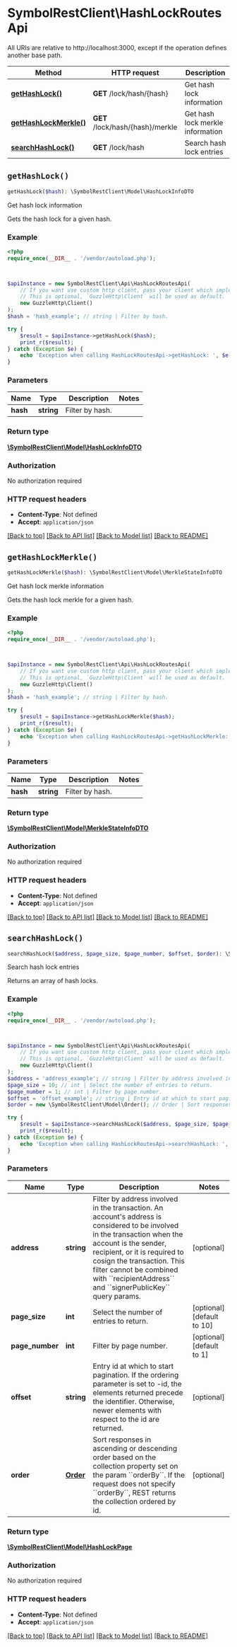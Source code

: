 # SymbolRestClient\HashLockRoutesApi

All URIs are relative to http://localhost:3000, except if the operation defines another base path.

| Method | HTTP request | Description |
| ------------- | ------------- | ------------- |
| [**getHashLock()**](HashLockRoutesApi.md#getHashLock) | **GET** /lock/hash/{hash} | Get hash lock information |
| [**getHashLockMerkle()**](HashLockRoutesApi.md#getHashLockMerkle) | **GET** /lock/hash/{hash}/merkle | Get hash lock merkle information |
| [**searchHashLock()**](HashLockRoutesApi.md#searchHashLock) | **GET** /lock/hash | Search hash lock entries |


## `getHashLock()`

```php
getHashLock($hash): \SymbolRestClient\Model\HashLockInfoDTO
```

Get hash lock information

Gets the hash lock for a given hash.

### Example

```php
<?php
require_once(__DIR__ . '/vendor/autoload.php');



$apiInstance = new SymbolRestClient\Api\HashLockRoutesApi(
    // If you want use custom http client, pass your client which implements `GuzzleHttp\ClientInterface`.
    // This is optional, `GuzzleHttp\Client` will be used as default.
    new GuzzleHttp\Client()
);
$hash = 'hash_example'; // string | Filter by hash.

try {
    $result = $apiInstance->getHashLock($hash);
    print_r($result);
} catch (Exception $e) {
    echo 'Exception when calling HashLockRoutesApi->getHashLock: ', $e->getMessage(), PHP_EOL;
}
```

### Parameters

| Name | Type | Description  | Notes |
| ------------- | ------------- | ------------- | ------------- |
| **hash** | **string**| Filter by hash. | |

### Return type

[**\SymbolRestClient\Model\HashLockInfoDTO**](../Model/HashLockInfoDTO.md)

### Authorization

No authorization required

### HTTP request headers

- **Content-Type**: Not defined
- **Accept**: `application/json`

[[Back to top]](#) [[Back to API list]](../../README.md#endpoints)
[[Back to Model list]](../../README.md#models)
[[Back to README]](../../README.md)

## `getHashLockMerkle()`

```php
getHashLockMerkle($hash): \SymbolRestClient\Model\MerkleStateInfoDTO
```

Get hash lock merkle information

Gets the hash lock merkle for a given hash.

### Example

```php
<?php
require_once(__DIR__ . '/vendor/autoload.php');



$apiInstance = new SymbolRestClient\Api\HashLockRoutesApi(
    // If you want use custom http client, pass your client which implements `GuzzleHttp\ClientInterface`.
    // This is optional, `GuzzleHttp\Client` will be used as default.
    new GuzzleHttp\Client()
);
$hash = 'hash_example'; // string | Filter by hash.

try {
    $result = $apiInstance->getHashLockMerkle($hash);
    print_r($result);
} catch (Exception $e) {
    echo 'Exception when calling HashLockRoutesApi->getHashLockMerkle: ', $e->getMessage(), PHP_EOL;
}
```

### Parameters

| Name | Type | Description  | Notes |
| ------------- | ------------- | ------------- | ------------- |
| **hash** | **string**| Filter by hash. | |

### Return type

[**\SymbolRestClient\Model\MerkleStateInfoDTO**](../Model/MerkleStateInfoDTO.md)

### Authorization

No authorization required

### HTTP request headers

- **Content-Type**: Not defined
- **Accept**: `application/json`

[[Back to top]](#) [[Back to API list]](../../README.md#endpoints)
[[Back to Model list]](../../README.md#models)
[[Back to README]](../../README.md)

## `searchHashLock()`

```php
searchHashLock($address, $page_size, $page_number, $offset, $order): \SymbolRestClient\Model\HashLockPage
```

Search hash lock entries

Returns an array of hash locks.

### Example

```php
<?php
require_once(__DIR__ . '/vendor/autoload.php');



$apiInstance = new SymbolRestClient\Api\HashLockRoutesApi(
    // If you want use custom http client, pass your client which implements `GuzzleHttp\ClientInterface`.
    // This is optional, `GuzzleHttp\Client` will be used as default.
    new GuzzleHttp\Client()
);
$address = 'address_example'; // string | Filter by address involved in the transaction. An account's address is considered to be involved in the transaction when the account is the sender, recipient, or it is required to cosign the transaction. This filter cannot be combined with ``recipientAddress`` and ``signerPublicKey`` query params.
$page_size = 10; // int | Select the number of entries to return.
$page_number = 1; // int | Filter by page number.
$offset = 'offset_example'; // string | Entry id at which to start pagination. If the ordering parameter is set to -id, the elements returned precede the identifier. Otherwise, newer elements with respect to the id are returned.
$order = new \SymbolRestClient\Model\Order(); // Order | Sort responses in ascending or descending order based on the collection property set on the param ``orderBy``. If the request does not specify ``orderBy``, REST returns the collection ordered by id.

try {
    $result = $apiInstance->searchHashLock($address, $page_size, $page_number, $offset, $order);
    print_r($result);
} catch (Exception $e) {
    echo 'Exception when calling HashLockRoutesApi->searchHashLock: ', $e->getMessage(), PHP_EOL;
}
```

### Parameters

| Name | Type | Description  | Notes |
| ------------- | ------------- | ------------- | ------------- |
| **address** | **string**| Filter by address involved in the transaction. An account&#39;s address is considered to be involved in the transaction when the account is the sender, recipient, or it is required to cosign the transaction. This filter cannot be combined with &#x60;&#x60;recipientAddress&#x60;&#x60; and &#x60;&#x60;signerPublicKey&#x60;&#x60; query params. | [optional] |
| **page_size** | **int**| Select the number of entries to return. | [optional] [default to 10] |
| **page_number** | **int**| Filter by page number. | [optional] [default to 1] |
| **offset** | **string**| Entry id at which to start pagination. If the ordering parameter is set to -id, the elements returned precede the identifier. Otherwise, newer elements with respect to the id are returned. | [optional] |
| **order** | [**Order**](../Model/.md)| Sort responses in ascending or descending order based on the collection property set on the param &#x60;&#x60;orderBy&#x60;&#x60;. If the request does not specify &#x60;&#x60;orderBy&#x60;&#x60;, REST returns the collection ordered by id. | [optional] |

### Return type

[**\SymbolRestClient\Model\HashLockPage**](../Model/HashLockPage.md)

### Authorization

No authorization required

### HTTP request headers

- **Content-Type**: Not defined
- **Accept**: `application/json`

[[Back to top]](#) [[Back to API list]](../../README.md#endpoints)
[[Back to Model list]](../../README.md#models)
[[Back to README]](../../README.md)
